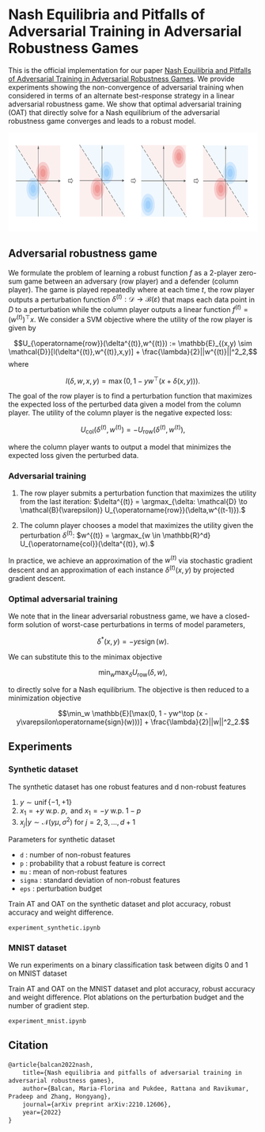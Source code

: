 # Nash Equilibria and Pitfalls of Adversarial Training in Adversarial Robustness Games

This is the official implementation for our paper [Nash Equilibria and Pitfalls of Adversarial Training in Adversarial Robustness Games](https://arxiv.org/abs/2210.12606). We provide experiments showing the non-convergence of adversarial training when considered in terms of an alternate best-response strategy in a linear adversarial robustness game. We show that optimal adversarial training (OAT) that directly solve for a Nash equilibrium of the adversarial robustness game converges and leads to a robust model.

<img src="nash_adv.png"  height="200">


## Adversarial robustness game
We formulate the problem of learning a robust function $f$ as a 2-player zero-sum game between an adversary (row player) and a defender (column player). The game is played repeatedly where at each time $t$, the row player outputs a perturbation function $\delta^{(t)} : \mathcal{D} \to \mathcal{B}(\varepsilon)$ that maps each data point in $D$ to a perturbation while the column player outputs a linear function $f^{(t)} = (w^{(t)})^\top x$. We consider a SVM objective where the utility of the row player is given by

$$U_{\operatorname{row}}(\delta^{(t)},w^{(t)}) := 
    \mathbb{E}_{(x,y) \sim \mathcal{D}}[l(\delta^{(t)},w^{(t)},x,y)] + \frac{\lambda}{2}||w^{(t)}||^2_2,$$
where

$$l(\delta, w,x,y) = \max(0, 1 - yw^\top (x + \delta(x,y))).$$

The goal of the row player is to find a perturbation function that maximizes the expected loss of the perturbed data given a model from the column player. The utility of the column player is the negative expected loss:

$$U_{\operatorname{col}}(\delta^{(t)},w^{(t)}) = -U_{\operatorname{row}}(\delta^{(t)},w^{(t)}),$$

where the column player wants to output a model that minimizes the expected loss given the perturbed data.


### Adversarial training

 1. The row player submits a perturbation function that maximizes the utility from the last iteration:
    $\delta^{(t)} = \argmax_{\delta: \mathcal{D} \to \mathcal{B}(\varepsilon)} U_{\operatorname{row}}(\delta,w^{(t-1)}).$
    
 2. The column player chooses a model that maximizes the utility given the perturbation  $\delta^{(t)}$:
    $w^{(t)} = \argmax_{w \in \mathbb{R}^d} U_{\operatorname{col}}(\delta^{(t)}, w).$

In practice, we achieve an approximation of the $w^{(t)}$ via stochastic gradient descent and an approximation of each instance $\delta^{(t)}(x,y)$ by projected gradient descent.

### Optimal adversarial training
We note that in the linear adversarial robustness game, we have a closed-form solution of worst-case perturbations in terms of model parameters,

$$\delta^*(x,y) = -y\varepsilon\operatorname{sign}(w).$$

We can substitute this to the minimax objective 

$$\min_w \max_{\delta} U_{\operatorname{row}}(\delta, w),$$

to directly solve for a Nash equilibrium. The objective is then reduced to a minimization objective

$$\min_w \mathbb{E}[\max(0, 1 - yw^\top (x -y\varepsilon\operatorname{sign}(w)))] + \frac{\lambda}{2}||w||^2_2.$$


## Experiments

### Synthetic dataset 
The synthetic dataset has one robust features and d non-robust features
1. $y {\sim} \operatorname{unif}\{-1,+1\}$
 2. $x_{1}= + y  \text { w.p. } p, \text{ and } x_{1} = -y  \text { w.p. } 1-p$
2.  $x_j|y \sim \mathcal{N}(y\mu, \sigma^2)$ for $j = 2,3,\dots, d+1$

Parameters for synthetic dataset
 - `d` : number of non-robust features
 - `p` : probability that a robust feature is correct
 - `mu` : mean of non-robust features
 - `sigma` : standard deviation of non-robust features
 - `eps` : perturbation budget

Train AT and OAT on the synthetic dataset and plot accuracy, robust accuracy and weight difference.

    experiment_synthetic.ipynb
### MNIST dataset
We run experiments on a binary classification task between digits $0$ and $1$ on MNIST dataset 

Train AT and OAT on the MNIST dataset and plot accuracy, robust accuracy and weight difference. Plot ablations on the perturbation budget and the number of gradient step.

    experiment_mnist.ipynb

## Citation

    @article{balcan2022nash,
	    title={Nash equilibria and pitfalls of adversarial training in adversarial robustness games},
	    author={Balcan, Maria-Florina and Pukdee, Rattana and Ravikumar, Pradeep and Zhang, Hongyang},
	    journal={arXiv preprint arXiv:2210.12606},
	    year={2022}
    }

 


